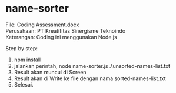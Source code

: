 # name-sorter
File: Coding Assessment.docx  
Perusahaan: PT Kreatifitas Sinergisme Teknoindo  
Keterangan: Coding ini menggunakan Node.js

Step by step:
1. npm install
2. jalankan perintah, node name-sorter.js .\unsorted-names-list.txt
3. Result akan muncul di Screen
4. Result akan di Write ke file dengan nama sorted-names-list.txt
5. Selesai.
